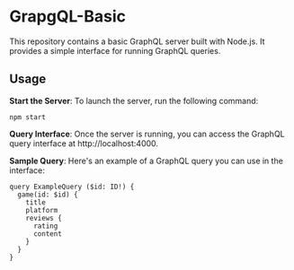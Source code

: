 # GrapgQL-Basic
This repository contains a basic GraphQL server built with Node.js. It provides a simple interface for running GraphQL queries.

## Usage
**Start the Server**: To launch the server, run the following command:
```
npm start
```

**Query Interface**: Once the server is running, you can access the GraphQL query interface at http://localhost:4000.

**Sample Query**: Here's an example of a GraphQL query you can use in the interface:
```
query ExampleQuery ($id: ID!) {
  game(id: $id) {
    title
    platform
    reviews {
      rating
      content
    }
  }
}
```
